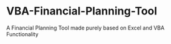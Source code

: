 # VBA-Financial-Planning-Tool
A Financial Planning Tool made purely based on Excel and VBA Functionality
